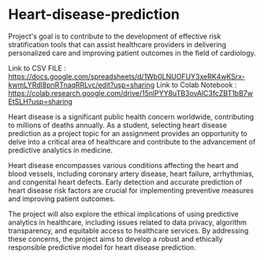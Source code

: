# Heart-disease-prediction
Project's goal is to contribute to the development of effective risk stratification tools that can assist healthcare providers in delivering personalized care and improving patient outcomes in the field of cardiology.


Link to CSV FILE : https://docs.google.com/spreadsheets/d/1Wb0LNUOFUY3xeRK4wKSrx-kwmLYRdl8pnRTnaqRRLvc/edit?usp=sharing 
Link to Colab Notebook : https://colab.research.google.com/drive/15nlPYY8uTB3ovAlC3fcZBT1bB7wEtSLH?usp=sharing

Heart disease is a significant public health concern worldwide, contributing to millions of deaths annually. As a student, selecting heart disease prediction as a project topic for an assignment provides an opportunity to delve into a critical area of healthcare and contribute to the advancement of predictive analytics in medicine.

Heart disease encompasses various conditions affecting the heart and blood vessels, including coronary artery disease, heart failure, arrhythmias, and congenital heart defects. Early detection and accurate prediction of heart disease risk factors are crucial for implementing preventive measures and improving patient outcomes.

The project will also explore the ethical implications of using predictive analytics in healthcare, including issues related to data privacy, algorithm transparency, and equitable access to healthcare services. By addressing these concerns, the project aims to develop a robust and ethically responsible predictive model for heart disease prediction.



